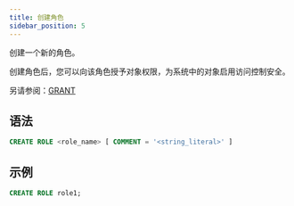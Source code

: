 ```yaml
---
title: 创建角色
sidebar_position: 5
---
```


创建一个新的角色。

创建角色后，您可以向该角色授予对象权限，为系统中的对象启用访问控制安全。

另请参阅：[GRANT](10-grant.md)

## 语法

```sql
CREATE ROLE <role_name> [ COMMENT = '<string_literal>' ]
```

## 示例

```sql
CREATE ROLE role1;
```
